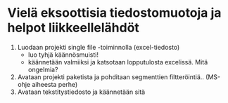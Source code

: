 # Vielä eksoottisia tiedostomuotoja ja helpot liikkeellelähdöt

1. Luodaan projekti single file -toiminnolla (excel-tiedosto) 
    - luo tyhjä käännösmuisti!
    - käännetään valmiiksi ja katsotaan lopputulosta excelissä. Mitä ongelmia?
2. Avataan projekti paketista ja pohditaan segmenttien filtteröintiä..
    (MS-ohje aiheesta perhe)
3. Avataan tekstitystiedosto ja käännetään sitä

